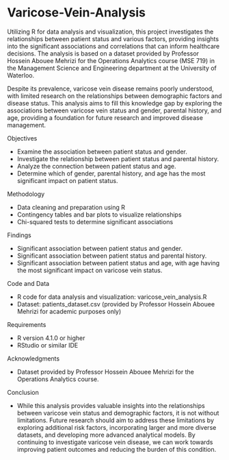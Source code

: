# Varicose-Vein-Analysis
Utilizing R for data analysis and visualization, this project investigates the relationships between patient status and various factors, providing insights into the significant associations and correlations that can inform healthcare decisions. The analysis is based on a dataset provided by Professor Hossein Abouee Mehrizi for the Operations Analytics course (MSE 719) in the Management Science and Engineering department at the University of Waterloo. 

Despite its prevalence, varicose vein disease remains poorly understood, with limited research on the relationships between demographic factors and disease status. This analysis aims to fill this knowledge gap by exploring the associations between varicose vein status and gender, parental history, and age, providing a foundation for future research and improved disease management.

Objectives
- Examine the association between patient status and gender.
- Investigate the relationship between patient status and parental history.
- Analyze the connection between patient status and age.
- Determine which of gender, parental history, and age has the most significant impact on patient status.

Methodology
- Data cleaning and preparation using R
- Contingency tables and bar plots to visualize relationships
- Chi-squared tests to determine significant associations

Findings
- Significant association between patient status and gender.
- Significant association between patient status and parental history.
- Significant association between patient status and age, with age having the most significant impact on varicose vein status.

Code and Data
- R code for data analysis and visualization: varicose_vein_analysis.R
- Dataset: patients_dataset.csv (provided by Professor Hossein Abouee Mehrizi for academic purposes only)

Requirements
- R version 4.1.0 or higher
- RStudio or similar IDE

Acknowledgments
- Dataset provided by Professor Hossein Abouee Mehrizi for the Operations Analytics course.

Conclusion
- While this analysis provides valuable insights into the relationships between varicose vein status and demographic factors, it is not without limitations. Future research should aim to address these limitations by exploring additional risk factors, incorporating larger and more diverse datasets, and developing more advanced analytical models. By continuing to investigate varicose vein disease, we can work towards improving patient outcomes and reducing the burden of this condition.


